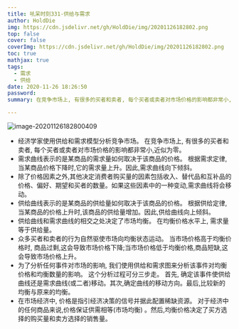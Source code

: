 ```yaml
---
title: 吼呆时刻331-供给与需求
author: HoldDie
img: https://cdn.jsdelivr.net/gh/HoldDie/img/20201126182802.png
top: false
cover: false
coverImg: https://cdn.jsdelivr.net/gh/HoldDie/img/20201126182802.png
toc: true
mathjax: true
tags:
  - 需求
  - 供给
date: 2020-11-26 18:26:50
password:
summary: 在竞争市场上, 有很多的买者和卖者, 每个买者或卖者对市场价格的影响都非常小,近似为零。

---
```




![image-20201126182800409](https://cdn.jsdelivr.net/gh/HoldDie/img/20201126182802.png)

- 经济学家使用供给和需求模型分析竞争市场。 在竞争市场上, 有很多的买者和卖者, 每个买者或卖者对市场价格的影响都非常小,近似为零。
- 需求曲线表示的是某商品的需求量如何取决于该商品的价格。 根据需求定律, 当某商品价格下降时,它的需求量上升。因此,需求曲线向下倾斜。
- 除了价格因素之外,其他决定消费者购买量的因素包括收入、替代品和互补品的价格、偏好、期望和买者的数量。如果这些因素中的一种变动,需求曲线将会移动。
- 供给曲线表示的是某商品的供给量如何取决于该商品的价格。 根据供给定律, 当某商品的价格上升时,该商品的供给量增加。因此,供给曲线向上倾斜。
- 供给曲线和需求曲线的相交之处决定了市场均衡。 在均衡价格水平上, 需求量等于供给量。
- 众多买者和卖者的行为自然驱使市场向均衡状态运动。 当市场价格高于均衡价格时, 商品过剩,这会导致市场价格下降;当市场价格低于均衡价格,商品短缺,这会导致市场价格上升。
- 为了分析任何事件对市场的影响, 我们使用供给和需求图来分析该事件对均衡价格和均衡数量的影响。 这个分析过程可分三步走。 首先, 确定该事件使供给曲线还是需求曲线(或二者)移动。其次,确定曲线的移动方向。最后,比较新的均衡与原来的均衡。
- 在市场经济中, 价格是指引经济决策的信号并据此配置稀缺资源。 对于经济中的任何商品来说,价格保证供需相等(市场均衡) 。然后,均衡价格决定了买方选择的购买量和卖方选择的销售量。